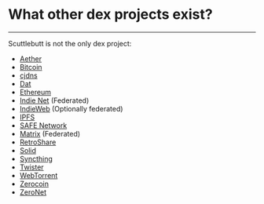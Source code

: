 # What other dex projects exist?

---

Scuttlebutt is not the only dex project:

- [Aether](https://getaether.net/)
- [Bitcoin](https://bitcoin.org/)
- [cjdns](https://github.com/cjdelisle/cjdns)
- [Dat](http://datproject.org/)
- [Ethereum](https://www.ethereum.org/)
- [Indie Net](https://indienet.info/) (Federated)
- [IndieWeb](https://indieweb.org) (Optionally federated)
- [IPFS](https://ipfs.io/)
- [SAFE Network](https://safenetwork.tech/)
- [Matrix](http://matrix.org/) (Federated)
- [RetroShare](http://retroshare.sourceforge.net)
- [Solid](https://solid.mit.edu/)
- [Syncthing](https://syncthing.net/)
- [Twister](http://twister.net.co/)
- [WebTorrent](https://webtorrent.io/)
- [Zerocoin](http://zerocoin.org/)
- [ZeroNet](http://zeronet.io)

